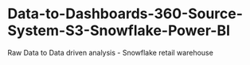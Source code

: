 # Data-to-Dashboards-360-Source-System-S3-Snowflake-Power-BI
Raw Data to Data driven analysis - Snowflake retail warehouse
